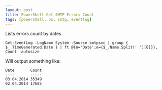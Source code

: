 ```yaml
---
layout: post
title: PowerShell Get SMTP Errors Count
tags: [powershell, ps, smtp, eventlog]
---
```


Lists errors count by dates

    Get-EventLog -LogName System -Source smtpsvc | group { $_.TimeGenerated.Date } | ft @{n='Date';e={$_.Name.Split(' ')[0]}}, Count -autosize

Will output something like:

    Date       Count
    ----       -----
    03.04.2014 35349
    02.04.2014 17685
